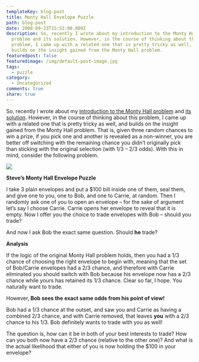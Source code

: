 ```yaml
---
templateKey: blog-post
title: Monty Hall Envelope Puzzle
path: blog-post
date: 2008-09-23T15:53:00.000Z
description: So, recently I wrote about my introduction to the Monty Hall
  problem and its solution. However, in the course of thinking about this
  problem, I came up with a related one that is pretty tricky as well, and
  builds on the insight gained from the Monty Hall problem.
featuredpost: false
featuredimage: /img/default-post-image.jpg
tags:
  - puzzle
category:
  - Uncategorized
comments: true
share: true
---
```

So, recently I wrote about my [introduction to the Monty Hall problem](/probability-puzzle) and [its solution](/probability-puzzle-answered). However, in the course of thinking about this problem, I came up with a related one that is pretty tricky as well, and builds on the insight gained from the Monty Hall problem. That is, given three random chances to win a prize, if you pick one and another is revealed as a non-winner, you are better off switching with the remaining chance you didn’t originally pick than sticking with the original selection (with 1/3 – 2/3 odds). With this in mind, consider the following problem.

![](/img/monty-hall1.png)

**Steve’s Monty Hall Envelope Puzzle**

I take 3 plain envelopes and put a $100 bill inside one of them, seal them, and give one to you, one to Bob, and one to Carrie, at random. Then I randomly ask one of you to open an envelope – for the sake of argument let’s say I choose Carrie. Carrie opens her envelope to reveal that it is empty. Now I offer you the choice to trade envelopes with Bob – should you trade?

And now I ask Bob the exact same question. Should **he** trade?

**Analysis**

If the logic of the original Monty Hall problem holds, then you had a 1/3 chance of choosing the right envelope to begin with, meaning that the set of Bob/Carrie envelopes had a 2/3 chance, and therefore with Carrie eliminated you should switch with Bob because his envelope now has a 2/3 chance while yours has retained its 1/3 chance. Clear so far, I hope. You naturally want to trade.

However, **Bob sees the exact same odds from his point of view!**

Bob had a 1/3 chance at the outset, and saw you and Carrie as having a combined 2/3 chance, and with Carrie removed, that leaves **you** with a 2/3 chance to his 1/3. Bob definitely wants to trade with you as well!

The question is, how can it be in both of your best interests to trade? How can you both now have a 2/3 chance (relative to the other one)? And what is the actual likelihood that either of you is now holding the $100 in your envelope?